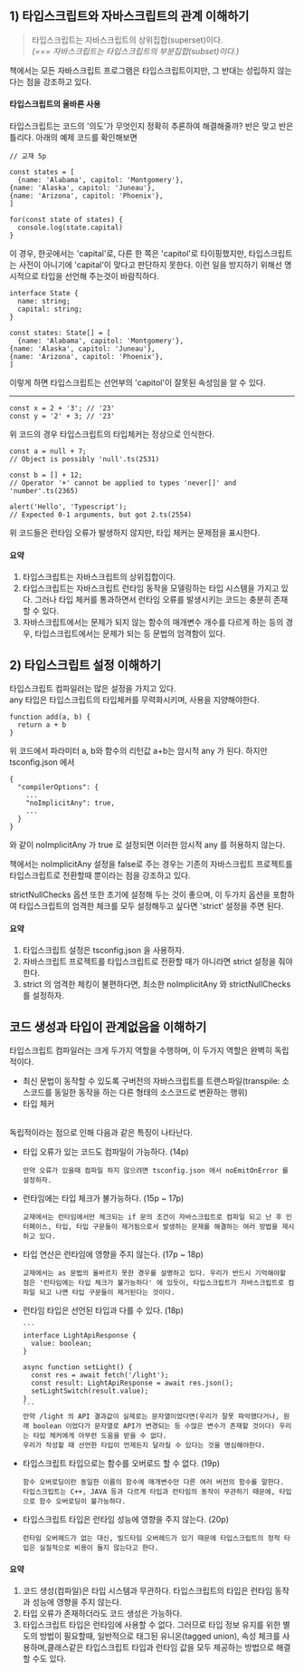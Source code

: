 ## 1) 타입스크립트와 자바스크립트의 관계 이해하기

> 타입스크립트는 자바스크립트의 상위집합(superset)이다.  
> _(=== 자바스크립트는 타입스크립트의 부분집합(subset)이다.)_

책에서는
모든 자바스크립트 프로그램은 타입스크립트이지만, 그 반대는 성립하지 않는다는 점을 강조하고 있다.

#### 타입스크립트의 올바른 사용

타입스크립트는 코드의 '의도'가 무엇인지 정확히 추론하여 해결해줄까?
반은 맞고 반은 틀리다. 아래의 예제 코드를 확인해보면

```
// 교재 5p

const states = [
  {name: 'Alabama', capitol: 'Montgomery'},
{name: 'Alaska', capitol: 'Juneau'},
{name: 'Arizona', capitol: 'Phoenix'},
]

for(const state of states) {
  console.log(state.capital)
}
```

이 경우, 한곳에서는 'capital'로, 다른 한 쪽은 'capitol'로 타이핑했지만, 타입스크립트는 사전이 아니기에 'capital'이 맞다고 판단하지 못한다.
이런 일을 방지하기 위해선 명시적으로 타입을 선언해 주는것이 바람직하다.

```
interface State {
  name: string;
  capital: string;
}

const states: State[] = [
  {name: 'Alabama', capitol: 'Montgomery'},
{name: 'Alaska', capitol: 'Juneau'},
{name: 'Arizona', capitol: 'Phoenix'},
]
```

이렇게 하면 타입스크립트는 선언부의 'capitol'이 잘못된 속성임을 알 수 있다.

<hr>

```
const x = 2 + '3'; // '23'
const y = '2' + 3; // '23'
```

위 코드의 경우 타입스크립트의 타입체커는 정상으로 인식한다.

```
const a = null + 7;
// Object is possibly 'null'.ts(2531)

const b = [] + 12;
// Operator '+' cannot be applied to types 'never[]' and 'number'.ts(2365)

alert('Hello', 'Typescript');
// Expected 0-1 arguments, but got 2.ts(2554)

```

위 코드들은 런타임 오류가 발생하지 않지만, 타입 체커는 문제점을 표시한다.

#### 요약

1. 타입스크립트는 자바스크립트의 상위집합이다.
2. 타입스크립트는 자바스크립트 런타임 동작을 모델링하는 타입 시스템을 가지고 있다. 그러나 타입 체커를 통과하면서 런타임 오류를 발생시키는 코드는 충분히 존재할 수 있다.
3. 자바스크립트에서는 문제가 되지 않는 함수의 매개변수 개수를 다르게 하는 등의 경우, 타입스크립트에서는 문제가 되는 등 문법의 엄격함이 있다.

## 2) 타입스크립트 설정 이해하기

타입스크립트 컴파일러는 많은 설정을 가지고 있다.  
any 타입은 타입스크립트의 타입체커를 무력화시키며, 사용을 지양해야한다.

```
function add(a, b) {
  return a + b
}
```

위 코드에서 파라미터 a, b와 함수의 리턴값 a+b는 암시적 any 가 된다.
하지만 tsconfig.json 에서

```
{
  "compilerOptions": {
    ...
    "noImplicitAny": true,
    ...
  }
}
```

와 같이 noImplicitAny 가 true 로 설정되면 이러한 암시적 any 를 허용하지 않는다.

책에서는 noImplicitAny 설정을 false로 주는 경우는 기존의 자바스크립트 프로젝트를 타입스크립트로 전환할때 뿐이라는 점을 강조하고 있다.

strictNullChecks 옵션 또한 초기에 설정해 두는 것이 좋으며, 이 두가지 옵션을 포함하여 타입스크립트의 엄격한 체크를 모두 설정해두고 싶다면 'strict' 설정을 주면 된다.

#### 요약

1. 타입스크립트 설정은 tsconfig.json 을 사용하자.
2. 자바스크립트 프로젝트를 타입스크립트로 전환할 때가 아니라면 strict 설정을 줘야한다.
3. strict 의 엄격한 체킹이 불편하다면, 최소한 noImplicitAny 와 strictNullChecks 를 설정하자.

## 코드 생성과 타입이 관계없음을 이해하기

타입스크립트 컴파일러는 크게 두가지 역할을 수행하며, 이 두가지 역할은 완벽히 독립적이다.

- 최신 문법이 동작할 수 있도록 구버전의 자바스크립트를 트랜스파일(transpile: 소스코드를 동일한 동작을 하는 다른 형태의 소스코드로 변환하는 행위)
- 타입 체커

<br />
독립적이라는 점으로 인해 다음과 같은 특징이 나타난다.

- 타입 오류가 있는 코드도 컴파일이 가능하다. (14p)

      만약 오류가 있을때 컴파일 하지 않으려면 tsconfig.json 에서 noEmitOnError 를 설정하자.

- 런타임에는 타입 체크가 불가능하다. (15p ~ 17p)

      교재에서는 런타임에서만 체크되는 if 문의 조건이 자바스크립트로 컴파일 되고 난 후 인터페이스, 타입, 타입 구문들이 제거됨으로서 발생하는 문제를 해결하는 여러 방법을 제시하고 있다.

- 타입 연산은 런타임에 영향을 주지 않는다. (17p ~ 18p)

      교재에서는 as 문법의 올바르지 못한 경우를 설명하고 있다. 우리가 반드시 기억해야할 점은 '런타임에는 타입 체크가 불가능하다' 에 있듯이, 타입스크립트가 자바스크립트로 컴파일 되고 나면 타입 구문들이 제거된다는 것이다.

- 런타임 타입은 선언된 타입과 다를 수 있다. (18p)

      ```
      interface LightApiResponse {
        value: boolean;
      }

      async function setLight() {
        const res = await fetch('/light');
        const result: LightApiResponse = await res.json();
        setLightSwitch(result.value);
      }
      ```
      만약 /light 의 API 결과값이 실제로는 문자열이었다면(우리가 잘못 파악했다거나, 원래 boolean 이었다가 문자열로 API가 변경되는 등 수많은 변수가 존재할 것이다) 우리는 타입 체커에게 아무런 도움을 받을 수 없다.
      우리가 작성할 때 선언한 타입이 언제든지 달라질 수 있다는 것을 명심해야한다.

- 타입스크립트 타입으로는 함수를 오버로드 할 수 없다. (19p)

      함수 오버로딩이란 동일한 이름의 함수에 매개변수만 다른 여러 버전의 함수를 말한다.
      타입스크립트는 C++, JAVA 등과 다르게 타입과 런타임의 동작이 무관하기 때문에, 타입으로 함수 오버로딩이 불가능하다.

- 타입스크립트 타입은 런타임 성능에 영향을 주지 않는다. (20p)

      런타임 오버헤드가 없는 대신, 빌드타임 오버헤드가 있기 때문에 타입스크립트의 정적 타입은 실질적으로 비용이 들지 않는다고 한다.

#### 요약

1. 코드 생성(컴파일)은 타입 시스템과 무관하다. 타입스크립트의 타입은 런타임 동작과 성능에 영향을 주지 않는다.
2. 타입 오류가 존재하더라도 코드 생성은 가능하다.
3. 타입스크립트 타입은 런타임에 사용할 수 없다. 그러므로 타입 정보 유지를 위한 별도의 방법이 필요할때, 일반적으로 태그된 유니온(tagged union), 속성 체크를 사용하며,클래스같은 타입스크립트 타입과 런타임 값을 모두 제공하는 방법으로 해결 할 수도 있다.

